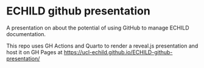 # ECHILD github presentation

A presentation on about the potential of using GitHub to manage ECHILD 
documentation.

This repo uses GH Actions and Quarto to render a reveal.js presentation 
and host it on GH Pages at 
https://ucl-echild.github.io/ECHILD-github-presentation/
